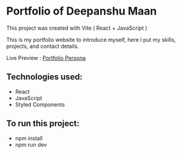 # Portfolio of Deepanshu Maan

This project was created with Vite ( React + JavaScript )

This is my portfolio website to introduce myself, here I put my skills, projects, and contact details.

Live Preview : [Portfolio Persona](https://portfoliopersona.netlify.app/)


## Technologies used:
- React
- JavaScript
- Styled Components
 
## To run this project:
- npm install
- npm run dev
